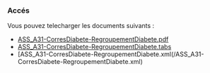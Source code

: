 ### Accés

Vous pouvez telecharger les documents suivants : 
* [ASS_A31-CorresDiabete-RegroupementDiabete.pdf](/ASS_A31-CorresDiabete-RegroupementDiabete.pdf)
* [ASS_A31-CorresDiabete-RegroupementDiabete.tabs](/ASS_A31-CorresDiabete-RegroupementDiabete.tabs)
* [ASS_A31-CorresDiabete-RegroupementDiabete.xml(/ASS_A31-CorresDiabete-RegroupementDiabete.xml)
